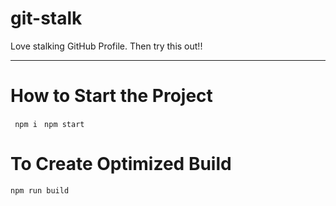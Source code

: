 # git-stalk
Love stalking GitHub Profile. Then try this out!!

--------------------------------------------
# How to Start the Project
``` npm i```
``` npm start```
# To Create Optimized Build
```npm run build```


